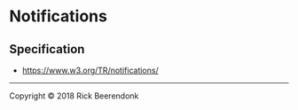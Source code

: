 # Notifications

## Specification

* https://www.w3.org/TR/notifications/

---

Copyright © 2018 Rick Beerendonk
